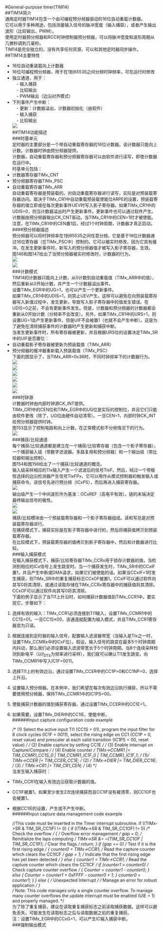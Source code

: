 #General-purpose timer(TIM14)  
##TIM14简介  
通用定时器TIM14包含一个由可编程预分频器驱动的16位自动重载计数器。  
它可以用于多种用途，包括测量输入信号的脉冲宽度（输入捕获），或者产生输出波形（比较输出，PWM）。  
使用定时器预分频器和RCC时钟控制器预分频器，可以将脉冲宽度和波形周期从几微秒调到几毫秒。  
TIM14是完全独立的，没有共享任何资源，可以和其他定时器同步操作。  
##TIM14主要特性  
- 16位自动重装载向上计数器  
- 16位可编程预分频器，用于在1到65535之间分频时钟频率，可在运行时修改  
- 独立通道，用于：  
　- 输入捕获  
　- 比较输出  
　- PWM输出（边沿对齐模式）  
- 下列事件产生中断：  
　- 更新：计数器溢出，计数器初始化（由软件）  
　- 输入捕获  
　- 比较输出  
![](https://i.imgur.com/1WwVF1W.png)  
##TIM14功能描述  
###时基单元  
定时器的主要部分是一个带自动重载寄存器的16位计数器。该计数器只能向上计数。计数器时钟由预分频器提供。  
计数器，自动重载寄存器和预分频器寄存器可以由软件进行读写，即使计数器在运行中。  
时基单元包括：  
- 计数器寄存器TIMx_CNT  
- 预分频器寄存器TIMx_PSC  
- 自动重载寄存器TIMx_ARR  
自动重载寄存器是预装载的。对自动重载寄存器进行读写，实际是对预装载寄存器访问。取决于TIMx_CR1中自动重载预装载使能位ARPE的设置，预装载寄存器的值立即或在每次更新事件UEV时写入影子寄存器。如果TIMx_CR1中的UDIS=0，则当计数器溢出时产生更新事件。更新事件也可以通过软件产生。  
计数器由预分频器输出CK_CNT驱动，当TIMx_CR1中的CEN=1时才被使能。  
注意，在TIMx_CR1中的CEN置1后，经过1个时钟周期，计数器才真正启动。  
####预分频器描述  
预分频器可以将时钟频率在1到65535之间任意分频。它是基于16位计数器通过16位寄存器（在TIMx_PSC中）控制的。它可以被实时修改，因为它具有缓冲。在发生更新事件时，新写入的预分频器值才被写入影子寄存器，生效。  
图146和图147给出了当预分频器被实时修改时，计数器的行为。  
![](https://i.imgur.com/7kQ5pow.png)  
![](https://i.imgur.com/jyHbUPf.png)  
###计数模式  
TIM14的计数器只能向上计数，从0计数到自动重载值（TIMx_ARR中的值），然后重新从0开始计数，并产生一个计数器溢出事件。  
设置TIMx_EGR中的UG=1，也可以产生一个更新事件。  
如果TIMx_CR1中的UDIS=1，则禁止UEV产生。这样可以避免在向预装载寄存器写入新值过程中，发生更新，导致写入影子寄存器中的值发生错误。在UDIS=0之前，不会有更新事件发生。但是，计数器和预分频器的计数器都会重新从0开始计数（分频率不会改变）。另外，如果TIMx_CR1中的URS=1，则设置UG=1会产生更新事件，但是UIF不会被置1（也就不会产生中断）。这是为了避免在清除捕获事件的计数器时产生更新和捕获中断。  
当发生更新事件时，所有寄存器被更新，并且根据URS位的设置决定TIMx_SR中的UIF是否置位：  
- 自动重载影子寄存器被更新为预装载值（TIMx_ARR）  
- 预分频器的缓冲器重新载入预装载值（TIMx_PSC）  
下面的图显示了，当TIMx_ARR=0x36时，不同时钟频率下的计数器行为。  
![](https://i.imgur.com/aD8DSrT.png)  
![](https://i.imgur.com/wJvO1tv.png)  
![](https://i.imgur.com/xHXVcHz.png)  
![](https://i.imgur.com/Y8PfHE0.png)  
![](https://i.imgur.com/Zvp5kvR.png)  
![](https://i.imgur.com/ZimRAsX.png)  
###时钟源  
计数器时钟由内部时钟源CK_INT提供。  
TIMx_CR1中的CEN位和TIMx_EGR中的UG位是实际的控制位，并且它们只能由软件更改（除了，UG位由硬件自动清零）。一旦CEN=1，内部时钟CK_INT给预分频器提供时钟。  
图153显示了控制电路和向上计数，在正常模式和不分频情况下的行为。  
![](https://i.imgur.com/SwQucrg.png)  
###捕获/比较通道  
每个捕获/比较通道都是建立在一个捕获/比较寄存器（包含一个影子寄存器），一个捕获输入级（带数字滤波器，多路复用和预分频器）和一个输出级（带比较器和输出控制）。  
图154和图156给出了一个捕获/比较通道的概览。  
输入级采样相应的TIx输入产生一个滤波后的信号TIxF。然后，经过一个带极性选择的边沿检测器产生信号TIxFPx，它可以用作从模式控制器的触发输入或捕获命令。该信号先进行预分频（ICxPS），而后再进入捕获寄存器。  
![](https://i.imgur.com/94fvcJ5.png)  
输出级产生一个中间波形作为基准：OCxREF（高电平有效）。链的末端决定最终输出信号的极性。  
![](https://i.imgur.com/Et4176t.png)  
![](https://i.imgur.com/zM2t99w.png)  
捕获/比较模块由一个预装载寄存器和一个影子寄存器组成。读和写总是对预装载寄存器进行。  
在捕获模式下，捕获实际是在影子寄存器中进行的，然后将捕获值拷贝到预装载寄存器。  
在比较模式下，预装载寄存器的值拷贝到影子寄存器中，然后和计数器进行比较。  
###输入捕获模式  
在输入捕获模式下，捕获/比较寄存器TIMx_CCRx用于锁存计数器的值，当检测到相应的ICx信号上发生跳变时。当一个捕获发生时，TIMx_SR中的CCxIF置1，并且产生中断或DMA请求，如果它们被使能的话。如果当CCxIF=1时发生捕获，则TIMx_SR中的重复捕获标志CCxOF被置1。CCxIF可以通过软件向其写0将其清除，或通过读取存储在TIMx_CCRx寄存器中的捕获值将其清除。CCxOF可以通过软件向其写0将其清除。  
下面的例子显示了当TI1上升沿时，如何捕获计数器值到TIMx_CCR1中。要实现它，步骤如下：  
1. 选择有效的输入：TIMx_CCR1必须连接到TI1输入，设置TIMx_CCMR1中的CC1S=01。一旦CC1S≠00，该通道就配置为输入模式，并且TIMx_CCR1寄存器变为只读。  
2. 根据连接到定时器的输入信号，配置输入滤波器带宽（当输入是TIx之一时，设置TIMx_CCMRx中的ICxF位）。假设，输入信号的跳变在最多5个时钟周期内抖动，那么我们必须设置输入滤波带宽长于5个时钟周期。当8个连续采样检测到新电平（以f<sub>DTS</sub>为频率进行采样），我们就可以确认TI1发生跳变。向TIMx_CCMR1中写入IC1F=0011。  
3. 选择TI1上的有效边沿，通过设置TIMx_CCER中的CC1P=0和CC1NP=0，选择上升沿。  
4. 设置输入预分频器。在本例中，我们希望在每次有效边沿执行捕获，所以不需要使用预分频器，保持TIMx_CCMR1中的IC1PS=00。  
5. 使能捕获计数器的值到捕获寄存器，通过设置TIMx_CCER中的CC1E=1。  
6. 如果需要，设置TIMx_DIER中的CC1IE，使能中断。  
######Input capture configuration code example  

	/* (1) Select the active input TI1 (CC1S = 01),
	       program the input filter for 8 clock cycles (IC1F = 0011),
	       select the rising edge on CC1 (CC1P = 0, reset value)
	       and prescaler at each valid transition (IC1PS = 00, reset value) */
	/* (2) Enable capture by setting CC1E */
	/* (3) Enable interrupt on Capture/Compare */
	/* (4) Enable counter */
	TIMx->CCMR1 |= TIM_CCMR1_CC1S_0 | TIM_CCMR1_IC1F_0 | TIM_CCMR1_IC1F_1; /* (1)*/
	TIMx->CCER |= TIM_CCER_CC1E; /* (2) */
	TIMx->DIER |= TIM_DIER_CC1IE; /* (3) */
	TIMx->CR1 |= TIM_CR1_CEN; /* (4) */  
当发生输入捕获时：  
- TIMx_CCR1在输入有效边沿获取计数器的值。  
- CC1IF被置1。如果至少发生2次连续捕获而且CC1IF没有被清零，则CC1OF也会被置1。  
- 根据CC1IE的设置，产生或不产生中断。  
######Input capture data management code example  

	//This code must be inserted in the Timer interrupt subroutine.
	if ((TIMx->SR & TIM_SR_CC1IF) != 0)
	{
		if ((TIMx->SR & TIM_SR_CC1OF) != 0) /* Check the overflow */
		{
			/* Overflow error management */
			gap = 0; /* Reinitialize the laps computing */
			TIMx->SR &= ~(TIM_SR_CC1OF | TIM_SR_CC1IF); /* Clear the flags */
			return;
		}
		if (gap == 0) /* Test if it is the first rising edge */
		{
			counter0 = TIMx->CCR1; /* Read the capture counter which clears the CC1ICF */
			gap = 1; /* Indicate that the first rising edge has yet been detected */
		}
		else
		{
			counter1 = TIMx->CCR1; /* Read the capture counter which clears the CC1ICF */
			if (counter1 > counter0) /* Check capture counter overflow */
			{
				Counter = counter1 - counter0;
			}
			else
			{
				Counter = counter1 + 0xFFFF - counter0 + 1;
			}
			counter0 = counter1;
		}
	}
	else
	{
		/* Unexpected Interrupt */
		/* Manage an error for robust application */
	}  
	/* Note: This code manages only a single counter overflow.
       To manage many counter overflows the update interrupt
       must be enabled (UIE = 1) and properly managed. */  
为了除了重复捕获，建议在读取重复捕获标志之前读取捕获数据。这样可以避免丢失，可能发生在读取标志之后与读取数据之前的重复捕获。  
注：设置TIMx_EGR中的CCxG=1，可以产生IC输入捕获中断。  
###强制输出模式  
